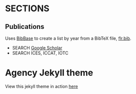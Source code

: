 
# SECTIONS

## Publications

Uses [BibBase](https://bibbase.org/) to create a list by year from a BibTeX file, [flr.bib](https://github.com/flr/flr.github.io/blob/master/flr.bib).

- SEARCH [Google Scholar](https://scholar.google.it/scholar?hl=en&as_sdt=2005&sciodt=0,5&cites=3173810753350098134&scipsc=)
- SEARCH ICES, ICCAT, IOTC



# Agency Jekyll theme

View this jekyll theme in action [here](https://y7kim.github.io/agency-jekyll-theme)

